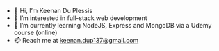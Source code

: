 - 👋 Hi, I’m Keenan Du Plessis
- 👀 I’m interested in full-stack web development
- 🌱 I’m currently learning NodeJS, Express and MongoDB via a Udemy course (online)
- 📫 Reach me at keenan.dup137@gmail.com
